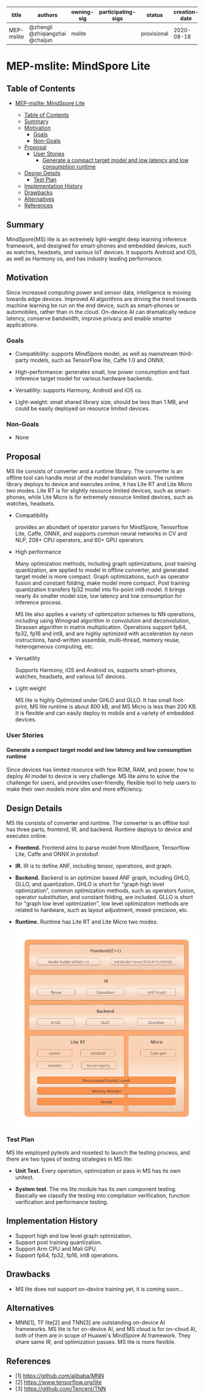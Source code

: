 
| title   | authors                          | owning-sig | participating-sigs | status      | creation-date | reviewers | approvers | stage | milestone     |
| ------- | -------------------------------- | ---------- | ------------------ | ----------- | ------------- | --------- | --------- | ----- | ------------- |
| MEP-mslite | @zhengli  @zhiqiangzhai @chaijun | mslite |  | provisional | 2020-08-18    |  | TBD       | beta  | beta : "v0.7" |

# MEP-mslite: MindSpore Lite

## Table of Contents

<!-- toc -->

- [MEP-mslite: MindSpore Lite](#mep-mindspore-lite)
  - [Table of Contents](#table-of-contents)
  - [Summary](#summary)
  - [Motivation](#motivation)
    - [Goals](#goals)
    - [Non-Goals](#non-goals)
  - [Proposal](#proposal)
    - [User Stories](#user-stories-optional)
      - [Generate a compact target model and low latency and low consumption runtime](#generate-a-compact-target-model-and-low-latency-and-low-consumption-runtime)
  - [Design Details](#design-details)
    - [Test Plan](#test-plan)
  - [Implementation History](#implementation-history)
  - [Drawbacks](#drawbacks)
  - [Alternatives](#alternatives)
  - [References](#references-optional)
  
  <!-- /toc -->
## Summary
MindSpore(MS) lite is an extremely light-weight deep learning inference framework, 
and designed for smart-phones and embedded devices, such as watches, headsets, and various IoT devices. 
It supports Android and iOS, as well as Harmony os, and has industry leading performance. 
                                
## Motivation
Since increased computing power and sensor data, intelligence is moving towards edge devices. 
Improved AI algorithms are driving the trend towards machine learning be run on 
the end device, such as smart-phones or automobiles, rather than in the cloud.
On-device AI can dramatically reduce latency, conserve bandwidth, 
improve privacy and enable smarter applications. 

### Goals
- Compatibility: supports MindSpore model, as well as mainstream third-party models, such as TensorFlow lite, Caffe 1.0 and ONNX.
- High-performance: 
generates small, low power consumption and fast inference target model for various hardware backends.

- Versatility: supports Harmony, Android and iOS os.
- Light-weight: small shared library size, should be less than 1 MB, and could be easily deployed on 
resource limited devices. 

### Non-Goals
- None

## Proposal

MS lite consists of converter and a runtime library.
The converter is an offline tool can handle most of the model translation work. 
The runtime library deploys to device and executes online, 
it has Lite RT and Lite Micro two modes.
Lite RT is for slightly resource limited devices, such as smart-phones, 
while Lite Micro is for extremely resource limited devices, such as watches, headsets. 

- Compatibility

    provides an abundant of operator parsers for MindSpore, Tensorflow Lite, Caffe, ONNX, 
    and supports common neural networks in CV and NLP, 208+ CPU operators, and 60+ GPU operators.
   
- High performance

    Many optimization methods, including graph optimizations, post training quantization,
    are applied to model in offline converter, and generated target model is more compact.
    Graph optimizations, such as operator fusion and constant folding, make model more compact.
    Post training quantization transfers fp32 model into fix-point int8 model. 
    It brings nearly 4x smaller model size, low latency and low consumption for inference process. 
        
    MS lite also applies a variety of optimization schemes to NN operations, including using Winograd 
algorithm in convolution and deconvolution, Strassen algorithm in matrix multiplication.
Operations support fp64, fp32, fp16 and int8, and are highly optimized with acceleration by 
neon instructions, hand-written assemble, multi-thread, memory reuse, heterogeneous computing, etc.

- Versatility   

    Supports Harmony, iOS and Android os, supports smart-phones, watches, headsets, and various IoT devices.
   
- Light weight

    MS lite is highly Optimized under GHLO and GLLO. It has small foot-print, 
    MS lite runtime is about 800 kB, and MS Micro is less than 200 KB. 
    It is flexible and can easily deploy to mobile and a variety of embedded devices.     
### User Stories

#### Generate a compact target model and low latency and low consumption runtime

Since devices has limited resource with few ROM, RAM, and power, how to deploy AI model to 
device is very challenge. MS lite aims to solve the challenge for users, and provides user-friendly, 
flexible tool to help users to make their own models more slim and more efficiency.
 
## Design Details

MS lite consists of converter and runtime. 
The converter is an offline tool has three parts, frontend, IR, and backend.
Runtime deploys to device and executes online.

- **Frontend.** Frontend aims to parse model from MindSpore, Tensorflow Lite, Caffe and ONNX in protobuf. 
- **IR.** IR is to define ANF, including tensor, operations, and graph.
- **Backend.** Backend is an optimizer based ANF graph, including GHLO, GLLO, and quantization.
               GHLO is short for "graph high level optimization", common optimization methods, 
               such as operators fusion, operator substitution, and constant folding, are included. 
               GLLO is short for "graph low level optimization", low level optimization methods 
               are related to hardware, such as layout adjustment, mixed-precision, etc.
                
- **Runtime.** Runtime has Lite RT and Lite Micro two modes.
  
  <img src="./ms-lite-arch.jpg" style="zoom:80%" div align=center/>


### Test Plan

MS lite employed pytests and nosetest to launch the testing process, 
and there are two types of testing strategies in MS lite:

- **Unit Test.** Every operation, optimization or pass in MS has its own unitest. 

- **System test**. The ms lite module has its own component testing. 
Basically we classify the testing into compilation verification, 
function verification and performance testing.

## Implementation History
- Support high and low level graph optimization.
- Support post training quantization.
- Support Arm CPU and Mali GPU. 
- Support fp64, fp32, fp16, int8 operations.

## Drawbacks
- MS lite does not support on-device training yet, it is coming soon...

## Alternatives
- MNN[1], TF lite[2] and TNN[3] are outstanding on-device AI frameworks. 
MS lite is for on-device AI, and MS cloud is for on-cloud AI, 
both of them are in scope of Huawei's MindSpore AI framework. 
They share same IR, and optimization passes. MS lite is more flexible. 

## References
- [1] https://github.com/alibaba/MNN 
- [2] https://www.tensorflow.org/lite
- [3] https://github.com/Tencent/TNN 

